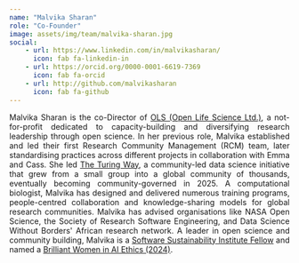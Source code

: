 ```yaml
---
name: "Malvika Sharan"
role: "Co-Founder"
image: assets/img/team/malvika-sharan.jpg
social:
    - url: https://www.linkedin.com/in/malvikasharan/
      icon: fab fa-linkedin-in
    - url: https://orcid.org/0000-0001-6619-7369
      icon: fab fa-orcid
    - url: http://github.com/malvikasharan 
      icon: fab fa-github
---
```


<div style="text-align: justify">Malvika Sharan is the co-Director of <a href="https://we-are-ols.org">OLS (Open Life Science Ltd.)</a>, a not-for-profit dedicated to capacity-building and diversifying research leadership through open science. In her previous role, Malvika established and led their first Research Community Management (RCM) team, later standardising practices across different projects in collaboration with Emma and Cass. She led <a href="https://book.the-turing-way.org">The Turing Way</a>, a community-led data science initiative that grew from a small group into a global community of thousands, eventually becoming community-governed in 2025. A computational biologist, Malvika has designed and delivered numerous training programs, people-centred collaboration and knowledge-sharing models for global research communities. Malvika has advised organisations like NASA Open Science, the Society of Research Software Engineering, and Data Science Without Borders' African research network.  A leader in open science and community building, Malvika is a <a href="https://www.software.ac.uk/programmes/fellowship-programme">Software Sustainability Institute Fellow</a> and named a <a href="https://womeninaiethics.org/the-list/of-2024/g">Brilliant Women in AI Ethics (2024)</a>.</div>



